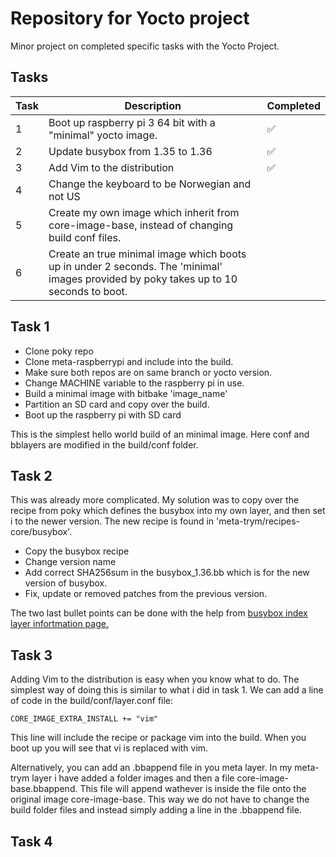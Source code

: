 # Repository for Yocto project
Minor project on completed specific tasks with the Yocto Project. 


## Tasks


| Task  | Description | Completed |
| ------------- | ------------- | ------------- |
| 1 | Boot up raspberry pi 3 64 bit with a "minimal" yocto image.  | ✅ |
| 2 | Update busybox from 1.35 to 1.36  | ✅ |
| 3   | Add Vim to the distribution  | ✅ |
| 4   | Change the keyboard to be Norwegian and not US |  |
| 5   | Create my own image which inherit from core-image-base, instead of changing build conf files.  | |
| 6   | Create an true minimal image which boots up in under 2 seconds. The 'minimal' images provided by poky takes up to 10 seconds to boot.   | |



## Task 1
* Clone poky repo
* Clone meta-raspberrypi and include into the build.
* Make sure both repos are on same branch or yocto version.
* Change MACHINE variable to the raspberry pi in use. 
* Build a minimal image with bitbake 'image_name'
* Partition an SD card and copy over the build.
* Boot up the raspberry pi with SD card

This is the simplest hello world build of an minimal image. Here conf and bblayers are modified in the build/conf folder. 


## Task 2
This was already more complicated. My solution was to copy over the recipe from poky which defines the busybox into my own layer, and then set i to the newer version. 
The new recipe is found in 'meta-trym/recipes-core/busybox'.


* Copy the busybox recipe
* Change version name
* Add correct SHA256sum in the busybox_1.36.bb which is for the new version of busybox. 
* Fix, update or removed patches from the previous version. 

The two last bullet points can be done with the help from 
[busybox index layer infortmation page.](https://layers.openembedded.org/layerindex/recipe/5249/)


## Task 3
Adding Vim to the distribution is easy when you know what to do. The simplest way of doing this is similar to what i did in task 1. We can add a line of code in the build/conf/layer.conf file:

    CORE_IMAGE_EXTRA_INSTALL += "vim"

This line will include the recipe or package vim into the build. When you boot up you will see that vi is replaced with vim. 

Alternatively, you can add an .bbappend file in you meta layer. In my meta-trym layer i have added a folder images and then a file core-image-base.bbappend. This file will append wathever is inside the file onto the original image core-image-base. This way we do not have to change the build folder files and instead simply adding a line in the .bbappend file. 

## Task 4


